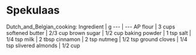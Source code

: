 # Spekulaas

Dutch_and_Belgian_cooking:
Ingredient | g
--- | ---
AP flour | 3 cups
softened butter | 2/3 cup
brown sugar | 1/2 cup
baking powder | 1 tsp
salt | 1/4 tsp
milk | 2 tbsp
cinnamon | 2 tsp
nutmeg | 1/2 tsp
ground cloves | 1/4 tsp
slivered almonds | 1/2 cup

